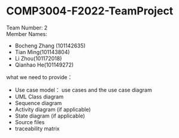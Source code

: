 # COMP3004-F2022-TeamProject
Team Number: 2 <br>
Member Names: 
* Bocheng Zhang (101142635)
* Tian Ming(101143804)
* Li Zhou(101172018)
* Qianhao He(101149272)

what we need to provide：<br>
* Use case model： use cases and the use case diagram 
* UML Class diagram 
* Sequence diagram 
* Activity diagram (if applicable) 
* State diagram (if applicable) 
* Source files 
* traceability matrix 

